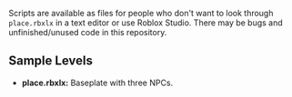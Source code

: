Scripts are available as files for people who don't want to look through `place.rbxlx` in a text editor or use Roblox Studio. There may be bugs and unfinished/unused code in this repository.

## Sample Levels
- **place.rbxlx:** Baseplate with three NPCs.